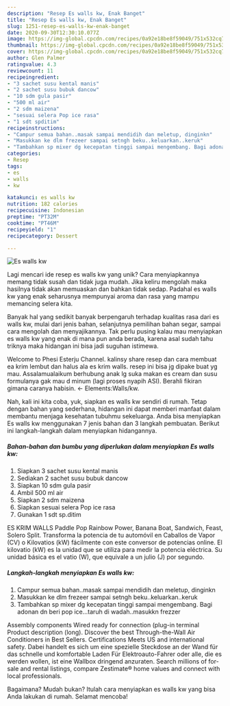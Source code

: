 ```yaml
---
description: "Resep Es walls kw, Enak Banget"
title: "Resep Es walls kw, Enak Banget"
slug: 1251-resep-es-walls-kw-enak-banget
date: 2020-09-30T12:30:10.077Z
image: https://img-global.cpcdn.com/recipes/0a92e18be8f59049/751x532cq70/es-walls-kw-foto-resep-utama.jpg
thumbnail: https://img-global.cpcdn.com/recipes/0a92e18be8f59049/751x532cq70/es-walls-kw-foto-resep-utama.jpg
cover: https://img-global.cpcdn.com/recipes/0a92e18be8f59049/751x532cq70/es-walls-kw-foto-resep-utama.jpg
author: Glen Palmer
ratingvalue: 4.3
reviewcount: 11
recipeingredient:
- "3 sachet susu kental manis"
- "2 sachet susu bubuk dancow"
- "10 sdm gula pasir"
- "500 ml air"
- "2 sdm maizena"
- "sesuai selera Pop ice rasa"
- "1 sdt spditim"
recipeinstructions:
- "Campur semua bahan..masak sampai mendidih dan meletup, dinginkn"
- "Masukkan ke dlm frezeer sampai setngh beku..keluarkan..keruk"
- "Tambahkan sp mixer dg kecepatan tinggi sampai mengembang. Bagi adonan dn beri pop ice...taruh di wadah..masukkn frezzer"
categories:
- Resep
tags:
- es
- walls
- kw

katakunci: es walls kw 
nutrition: 182 calories
recipecuisine: Indonesian
preptime: "PT32M"
cooktime: "PT46M"
recipeyield: "1"
recipecategory: Dessert

---
```



![Es walls kw](https://img-global.cpcdn.com/recipes/0a92e18be8f59049/751x532cq70/es-walls-kw-foto-resep-utama.jpg)

Lagi mencari ide resep es walls kw yang unik? Cara menyiapkannya memang tidak susah dan tidak juga mudah. Jika keliru mengolah maka hasilnya tidak akan memuaskan dan bahkan tidak sedap. Padahal es walls kw yang enak seharusnya mempunyai aroma dan rasa yang mampu memancing selera kita.

Banyak hal yang sedikit banyak berpengaruh terhadap kualitas rasa dari es walls kw, mulai dari jenis bahan, selanjutnya pemilihan bahan segar, sampai cara mengolah dan menyajikannya. Tak perlu pusing kalau mau menyiapkan es walls kw yang enak di mana pun anda berada, karena asal sudah tahu triknya maka hidangan ini bisa jadi suguhan istimewa.

Welcome to Phesi Esterju Channel. kalinsy share resep dan cara membuat ea krim lembut dan halus ala es krim walls. resep ini bisa jg dipake buat yg mau. Assalamualaikum berhubung anak lg suka makan es cream dan susu formulanya gak mau d minum (lagi proses nyapih ASI). Berahli fikiran gimana caranya habisin. ← Elements:Walls/kw.


Nah, kali ini kita coba, yuk, siapkan es walls kw sendiri di rumah. Tetap dengan bahan yang sederhana, hidangan ini dapat memberi manfaat dalam membantu menjaga kesehatan tubuhmu sekeluarga. Anda bisa menyiapkan Es walls kw menggunakan 7 jenis bahan dan 3 langkah pembuatan. Berikut ini langkah-langkah dalam menyiapkan hidangannya.

<!--inarticleads1-->

##### Bahan-bahan dan bumbu yang diperlukan dalam menyiapkan Es walls kw:

1. Siapkan 3 sachet susu kental manis
1. Sediakan 2 sachet susu bubuk dancow
1. Siapkan 10 sdm gula pasir
1. Ambil 500 ml air
1. Siapkan 2 sdm maizena
1. Siapkan sesuai selera Pop ice rasa
1. Gunakan 1 sdt sp.ditim


ES KRIM WALLS Paddle Pop Rainbow Power, Banana Boat, Sandwich, Feast, Solero Split. Transforma la potencia de tu automóvil en Caballos de Vapor (CV) o Kilovatios (kW) fácilmente con este conversor de potencias online. El kilovatio (kW) es la unidad que se utiliza para medir la potencia eléctrica. Su unidad básica es el vatio (W), que equivale a un julio (J) por segundo. 

<!--inarticleads2-->

##### Langkah-langkah menyiapkan Es walls kw:

1. Campur semua bahan..masak sampai mendidih dan meletup, dinginkn
1. Masukkan ke dlm frezeer sampai setngh beku..keluarkan..keruk
1. Tambahkan sp mixer dg kecepatan tinggi sampai mengembang. Bagi adonan dn beri pop ice...taruh di wadah..masukkn frezzer


Assembly components Wired ready for connection (plug-in terminal Product description (long). Discover the best Through-the-Wall Air Conditioners in Best Sellers. Certifications Meets US and international safety. Dabei handelt es sich um eine spezielle Steckdose an der Wand für das schnelle und komfortable Laden Für Elektroauto-Fahrer oder alle, die es werden wollen, ist eine Wallbox dringend anzuraten. Search millions of for-sale and rental listings, compare Zestimate® home values and connect with local professionals. 

Bagaimana? Mudah bukan? Itulah cara menyiapkan es walls kw yang bisa Anda lakukan di rumah. Selamat mencoba!
